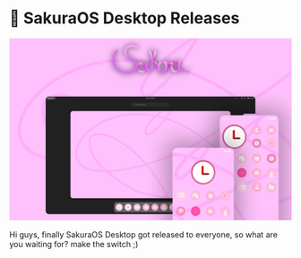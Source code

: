 # 🌸 SakuraOS Desktop Releases
![SakuraOS AD Banner](https://github.com/sakuraosteam/SakuraOS-Releases/blob/main/Banner_test.png?raw=true)

Hi guys, finally SakuraOS Desktop got released to everyone, so what are you waiting for? make the switch ;)
